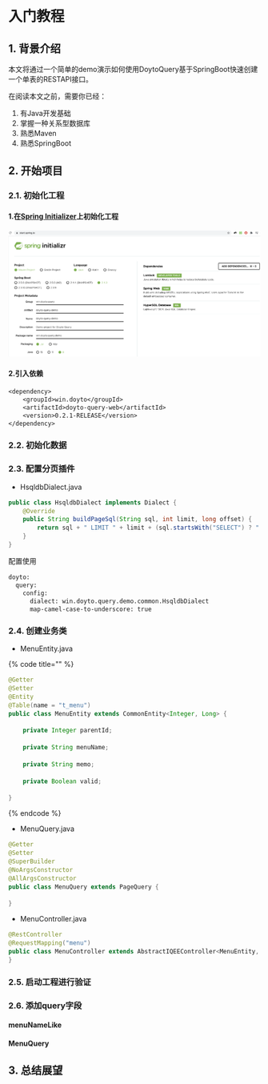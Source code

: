 # 入门教程

## 1. 背景介绍

本文将通过一个简单的demo演示如何使用DoytoQuery基于SpringBoot快速创建一个单表的RESTAPI接口。

在阅读本文之前，需要你已经：

1. 有Java开发基础 
2. 掌握一种关系型数据库
3. 熟悉Maven
4. 熟悉SpringBoot

## 2. 开始项目

### 2.1. 初始化工程

#### 1.在[Spring Initializer](https://start.spring.io/)上初始化工程  

![&#x521D;&#x59CB;&#x5316;&#x5DE5;&#x7A0B;](../.gitbook/assets/image%20%281%29.png)

#### 2.引入依赖 

```text
<dependency>
    <groupId>win.doyto</groupId>
    <artifactId>doyto-query-web</artifactId>
    <version>0.2.1-RELEASE</version>
</dependency>
```

### 2.2. 初始化数据 

### 2.3. 配置分页插件 



* HsqldbDialect.java

```java
public class HsqldbDialect implements Dialect {
    @Override
    public String buildPageSql(String sql, int limit, long offset) {
        return sql + " LIMIT " + limit + (sql.startsWith("SELECT") ? " OFFSET " + offset : "");
    }
}
```

 配置使用

```text
doyto:
  query:
    config:
      dialect: win.doyto.query.demo.common.HsqldbDialect
      map-camel-case-to-underscore: true
```

 

### 2.4. 创建业务类

* MenuEntity.java

{% code title="" %}
```java
@Getter
@Setter
@Entity
@Table(name = "t_menu")
public class MenuEntity extends CommonEntity<Integer, Long> {

    private Integer parentId;

    private String menuName;

    private String memo;

    private Boolean valid;

}
```
{% endcode %}

* MenuQuery.java

```java
@Getter
@Setter
@SuperBuilder
@NoArgsConstructor
@AllArgsConstructor
public class MenuQuery extends PageQuery {

}
```

* MenuController.java

```java
@RestController
@RequestMapping("menu")
public class MenuController extends AbstractIQEEController<MenuEntity, Long, MenuQuery> {
}

```

### 2.5. 启动工程进行验证 

### 2.6. 添加query字段 

#### menuNameLike 

#### MenuQuery

## 3. 总结展望





